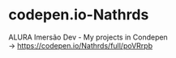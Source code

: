 # codepen.io-Nathrds
ALURA Imersão Dev - My projects in Condepen 
<br/> -> https://codepen.io/Nathrds/full/poVRrpb
